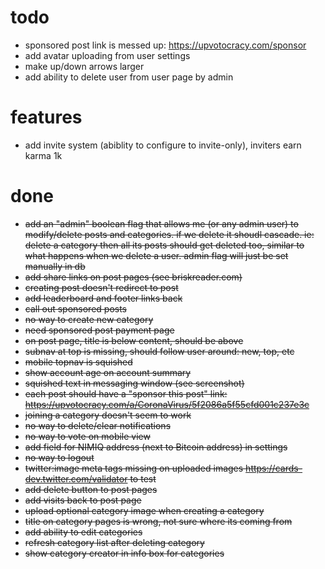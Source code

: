 # todo

- sponsored post link is messed up: https://upvotocracy.com/sponsor
- add avatar uploading from user settings
- make up/down arrows larger
- add ability to delete user from user page by admin

# features

- add invite system (abiblity to configure to invite-only), inviters earn karma 1k

# done

- ~~add an "admin" boolean flag that allows me (or any admin user) to modify/delete posts and categories. if we delete it shoudl cascade. ie: delete a category then all its posts should get deleted too, similar to what happens when we delete a user.  admin flag will just be set manually in db~~
- ~~add share links on post pages (see briskreader.com)~~
- ~~creating post doesn't redirect to post~~
- ~~add leaderboard and footer links back~~
- ~~call out sponsored posts~~
- ~~no way to create new category~~
- ~~need sponsored post payment page~~
- ~~on post page, title is below content, should be above~~
- ~~subnav at top is missing, should follow user around: new, top, etc~~
- ~~mobile topnav is squished~~
- ~~show account age on account summary~~
- ~~squished text in messaging window (see screenshot)~~
- ~~each post should have a "sponsor this post" link: https://upvotocracy.com/a/CoronaVirus/5f2086a5f55cfd001c237e3c~~
- ~~joining a category doesn't seem to work~~
- ~~no way to delete/clear notifications~~
- ~~no way to vote on mobile view~~
- ~~add field for NIMIQ address (next to Bitcoin address) in settings~~
- ~~no way to logout~~
- ~~twitter:image meta tags missing on uploaded images https://cards-dev.twitter.com/validator to test~~
- ~~add delete button to post pages~~
- ~~add visits back to post page~~
- ~~upload optional category image when creating a category~~
- ~~title on category pages is wrong, not sure where its coming from~~
- ~~add ability to edit categories~~
- ~~refresh category list after deleting category~~
- ~~show category creator in info box for categories~~
